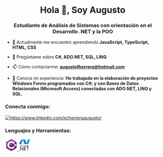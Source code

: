 <h1 align="center">Hola 👋, Soy Augusto</h1>
<h3 align="center">Estudiante de Análisis de Sistemas con orientación en el Desarrollo .NET y la POO</h3>

- 🌱 Actualmente me encuentro aprendiendo **JavaScript, TypeScript, HTML, CSS**

- 💬 Pregúntame sobre **C#, ADO.NET, SQL, LINQ**

- 📫 Cómo contactarme: **augustofherrera@hotmail.com**

- 📄 Conoce mi experiencia: **He trabajado en la elaboración de proyectos Windows Forms programados con C#; y con Bases de Datos Relacionales (Microsoft Access) conectadas con ADO.NET, LINQ y SQL.**

<h3 align="left">Conecta conmigo:</h3>
<p align="left">
<a href="https://linkedin.com/in/herreraaugusto/" target="blank"><img align="center" src="https://raw.githubusercontent.com/rahuldkjain/github-profile-readme-generator/master/src/images/icons/Social/linked-in-alt.svg" alt="https://www.linkedin.com/in/herreraaugusto/" height="30" width="40" /></a>
</p>

<h3 align="left">Lenguajes y Herramientas:</h3>
<p align="left"> <a href="https://www.w3schools.com/cs/" target="_blank" rel="noreferrer"> <img src="https://raw.githubusercontent.com/devicons/devicon/master/icons/csharp/csharp-original.svg" alt="csharp" width="40" height="40"/> </a> <a href="https://dotnet.microsoft.com/" target="_blank" rel="noreferrer"> <img src="https://raw.githubusercontent.com/devicons/devicon/master/icons/dot-net/dot-net-original-wordmark.svg" alt="dotnet" width="40" height="40"/> </a> </p>
